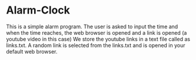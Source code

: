 # Alarm-Clock
This is a simple alarm program. The user is asked to input the time and when the time reaches, the web browser is opened and a link is opened (a youtube video in this case)
We store the youtube links in a text file called as links.txt. A random link is selected from the links.txt and is opened in your default web browser.
